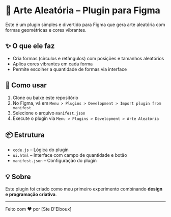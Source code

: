 # 🎨 Arte Aleatória – Plugin para Figma

Este é um plugin simples e divertido para Figma que gera arte aleatória com formas geométricas e cores vibrantes.

## ✨ O que ele faz

- Cria formas (círculos e retângulos) com posições e tamanhos aleatórios
- Aplica cores vibrantes em cada forma
- Permite escolher a quantidade de formas via interface

## 🧩 Como usar

1. Clone ou baixe este repositório
2. No Figma, vá em `Menu > Plugins > Development > Import plugin from manifest`
3. Selecione o arquivo `manifest.json`
4. Execute o plugin via `Menu > Plugins > Development > Arte Aleatória`

## 📦 Estrutura

- `code.js` – Lógica do plugin
- `ui.html` – Interface com campo de quantidade e botão
- `manifest.json` – Configuração do plugin

## 💡 Sobre

Este plugin foi criado como meu primeiro experimento combinando **design e programação criativa**.

---

Feito com ❤️ por [Ste D'Elboux]

